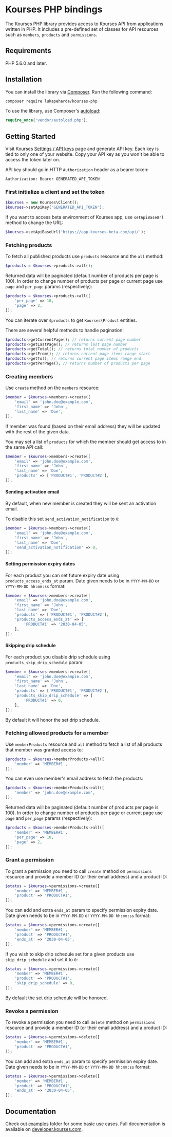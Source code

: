 # Kourses PHP bindings

The Kourses PHP library provides access to Kourses API from applications written in PHP. It includes a pre-defined set of classes for API resources such as `members`, `products` and `permissions`.

## Requirements

PHP 5.6.0 and later.

## Installation

You can install the library via [Composer](http://getcomposer.org/). Run the following command:

```bash
composer require lukapeharda/kourses-php
```

To use the library, use Composer's [autoload](https://getcomposer.org/doc/01-basic-usage.md#autoloading):

```php
require_once('vendor/autoload.php');
```

## Getting Started

Visit Kourses [Settings / API keys](https://app.kourses.com/settings/api-keys) page and generate API key. Each key is tied to only one of your website. Copy your API key as you won't be able to access the token later on.

API key should go in HTTP `Authorization` header as a bearer token:

```
Authorization: Bearer GENERATED_API_TOKEN
```

### First initialize a client and set the token

```php
$kourses = new Kourses\Client();
$kourses->setApiKey('GENERATED_API_TOKEN');
```

If you want to access beta environment of Kourses app, use `setApiBaseUrl` method to change the URL:

```php
$kourses->setApiBaseUrl('https://app.kourses-beta.com/api/');
```

### Fetching products

To fetch all published products use `products` resource and the `all` method:

```php
$products = $kourses->products->all();
```

Returned data will be paginated (default number of products per page is 100). In order to change number of products per page or current page use `page` and `per_page` params (respectively):

```php
$products = $kourses->products->all([
    'per_page' => 10,
    'page' => 2,
]);
```

You can iterate over `$products` to get `Kourses\Product` entities.

There are several helpful methods to handle pagination:

```php
$products->getCurrentPage(); // returns current page number
$products->getLastPage(); // returns last page number
$products->getTotal(); // returns total number of products
$products->getFrom(); // returns current page items range start
$products->getTo(); // returns current page items range end
$products->getPerPage(); // returns number of products per page
```

### Creating members

Use `create` method on the `members` resource:

```php
$member = $kourses->members->create([
    'email' => 'john.doe@example.com',
    'first_name' => 'John',
    'last_name' => 'Doe',
]);
```

If member was found (based on their email address) they will be updated with the rest of the given data.

You may set a list of `products` for which the member should get access to in the same API call:

```php
$member = $kourses->members->create([
    'email' => 'john.doe@example.com',
    'first_name' => 'John',
    'last_name' => 'Doe',
    'products' => ['PRODUCT#1', 'PRODUCT#2'],
]);
```

#### Sending activation email

By default, when new member is created they will be sent an activation email.

To disable this set `send_activation_notification` to `0`:

```php
$member = $kourses->members->create([
    'email' => 'john.doe@example.com',
    'first_name' => 'John',
    'last_name' => 'Doe',
    'send_activation_notification' => 0,
]);
```

#### Setting permission expiry dates

For each product you can set future expiry date using `products_access_ends_at` param. Date given needs to be in `YYYY-MM-DD` or `YYYY-MM-DD hh:mm:ss` format:

```php
$member = $kourses->members->create([
    'email' => 'john.doe@example.com',
    'first_name' => 'John',
    'last_name' => 'Doe',
    'products' => ['PRODUCT#1', 'PRODUCT#2'],
    'products_access_ends_at' => [
        'PRODUCT#1' => '2030-04-05',
    ],
]);
```

#### Skipping drip schedule

For each product you disable drip schedule using `products_skip_drip_schedule` param:

```php
$member = $kourses->members->create([
    'email' => 'john.doe@example.com',
    'first_name' => 'John',
    'last_name' => 'Doe',
    'products' => ['PRODUCT#1', 'PRODUCT#2'],
    'products_skip_drip_schedule' => [
        'PRODUCT#1' => 0,
    ],
]);
```

By default it will honor the set drip schedule.

### Fetching allowed products for a member

Use `memberProducts` resource and `all` method to fetch a list of all products that member was granted access to:

```php
$products = $kourses->memberProducts->all([
    'member' => 'MEMBER#1',
]);
```

You can even use member's email address to fetch the products:

```php
$products = $kourses->memberProducts->all([
    'member' => 'john.doe@example.com',
]);
```

Returned data will be paginated (default number of products per page is 100). In order to change number of products per page or current page use `page` and `per_page` params (respectively):

```php
$products = $kourses->memberProducts->all([
    'member' => 'MEMBER#1',
    'per_page' => 10,
    'page' => 2,
]);
```

### Grant a permission

To grant a permission you need to call `create` method on `permissions` resource and provide a member ID (or their email address) and a product ID:

```php
$status = $kourses->permissions->create([
    'member' => 'MEMBER#1',
    'product' => 'PRODUCT#1',
]);
```

You can add and extra `ends_at` param to specify permission expiry date. Date given needs to be in `YYYY-MM-DD` or `YYYY-MM-DD hh:mm:ss` format:

```php
$status = $kourses->permissions->create([
    'member' => 'MEMBER#1',
    'product' => 'PRODUCT#1',
    'ends_at' => '2030-04-05',
]);
```

If you wish to skip drip schedule set for a given products use `skip_drip_schedule` and set it to `0`:

```php
$status = $kourses->permissions->create([
    'member' => 'MEMBER#1',
    'product' => 'PRODUCT#1',
    'skip_drip_schedule' => 0,
]);
```

By default the set drip schedule will be honored.

### Revoke a permission

To revoke a permission you need to call `delete` method on `permissions` resource and provide a member ID (or their email address) and a product ID:

```php
$status = $kourses->permissions->delete([
    'member' => 'MEMBER#1',
    'product' => 'PRODUCT#1',
]);
```

You can add and extra `ends_at` param to specify permission expiry date. Date given needs to be in `YYYY-MM-DD` or `YYYY-MM-DD hh:mm:ss` format:

```php
$status = $kourses->permissions->delete([
    'member' => 'MEMBER#1',
    'product' => 'PRODUCT#1',
    'ends_at' => '2030-04-05',
]);
```

## Documentation

Check out [examples](https://github.com/lukapeharda/kourses-php/tree/main/examples) folder for some basic use cases. Full documentation is available on [developer.kourses.com](https://developer.kourses.com).
